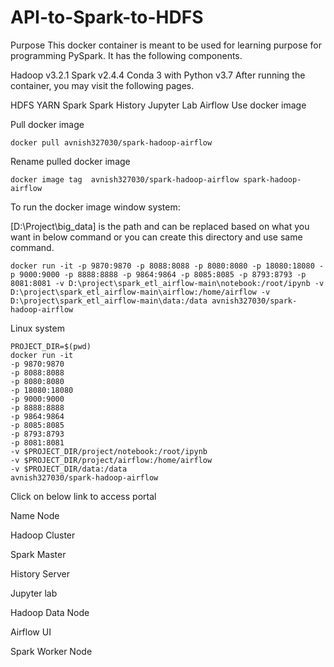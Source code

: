 # API-to-Spark-to-HDFS

Purpose
This docker container is meant to be used for learning purpose for programming PySpark. It has the following components.

Hadoop v3.2.1
Spark v2.4.4
Conda 3 with Python v3.7
After running the container, you may visit the following pages.

HDFS
YARN
Spark
Spark History
Jupyter Lab
Airflow
Use docker image

Pull docker image
```
docker pull avnish327030/spark-hadoop-airflow
```
Rename pulled docker image
```
docker image tag  avnish327030/spark-hadoop-airflow spark-hadoop-airflow
```
To run the docker image
window system:

[D:\Project\big_data] is the path and can be replaced based on what you want in below command or you can create this directory and use same command.
```
docker run -it -p 9870:9870 -p 8088:8088 -p 8080:8080 -p 18080:18080 -p 9000:9000 -p 8888:8888 -p 9864:9864 -p 8085:8085 -p 8793:8793 -p 8081:8081 -v D:\project\spark_etl_airflow-main\notebook:/root/ipynb -v D:\project\spark_etl_airflow-main\airflow:/home/airflow -v D:\project\spark_etl_airflow-main\data:/data avnish327030/spark-hadoop-airflow
```
Linux system
```
PROJECT_DIR=$(pwd)
docker run -it 
-p 9870:9870 
-p 8088:8088 
-p 8080:8080 
-p 18080:18080 
-p 9000:9000 
-p 8888:8888 
-p 9864:9864 
-p 8085:8085 
-p 8793:8793 
-p 8081:8081 
-v $PROJECT_DIR/project/notebook:/root/ipynb 
-v $PROJECT_DIR/project/airflow:/home/airflow 
-v $PROJECT_DIR/data:/data 
avnish327030/spark-hadoop-airflow
```

Click on below link to access portal

Name Node

Hadoop Cluster

Spark Master

History Server

Jupyter lab

Hadoop Data Node

Airflow UI

Spark Worker Node
